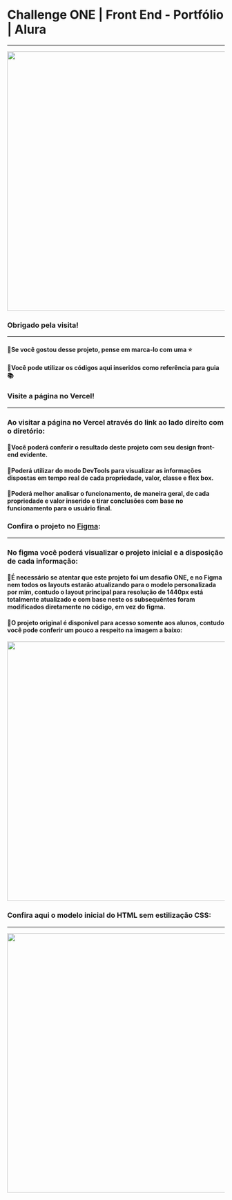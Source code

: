 # Challenge ONE | Front End - Portfólio | Alura
---

<p align="center" >
     <img width="600" heigth="600" src="https://compliancesolucoes.com.br/wp-content/uploads/2022/11/ONE_logo_rgb.png">
</p>

###  Obrigado pela visita!
---
#### 🔹Se você gostou desse projeto, pense em marca-lo com uma ⭐
#### 🔹Você pode utilizar os códigos aqui inseridos como referência para guia  📚


### Visite a página no Vercel!
---
### Ao visitar a página no Vercel através do link ao lado direito com o diretório:
#### 🔹Você poderá conferir o resultado deste projeto com seu design front-end evidente.
#### 🔹Poderá utilizar do modo DevTools para visualizar as informações dispostas em tempo real de cada propriedade, valor, classe e flex box.
#### 🔹Poderá melhor analisar o funcionamento, de maneira geral, de cada propriedade e valor inserido e tirar conclusões com base no funcionamento para o usuário final.


###  Confira o projeto no <a href="https://www.figma.com/design/Y4w6f4Ru73WcZ8RKMvgDwi/Challenge-Front-end-Portf%C3%B3lio-(Personal)?node-id=166-1670&t=GuywEZTr2QNepAUm-1" target="_blank">Figma</a>:
---
### No figma você poderá visualizar o projeto inicial e a disposição de cada informação:
#### 🔹É necessário se atentar que este projeto foi um desafio ONE, e no Figma nem todos os layouts estarão atualizando para o modelo personalizada por mim, contudo o layout principal para resolução de 1440px está totalmente atualizado e com base neste os subsequêntes foram modificados diretamente no código, em vez do figma.
#### 🔹O projeto original é disponível para acesso somente aos alunos, contudo você pode conferir um pouco a respeito na imagem a baixo:

<p align="center" >
     <img width="600" heigth="600" src="https://user-images.githubusercontent.com/101413385/168887837-b6d26532-6782-48dc-92eb-e48bf6c57a15.png">
</p>


###  Confira aqui o modelo inicial do HTML sem estilização CSS:
---
<p align="center" >
     <img width="600" heigth="600" src="https://user-images.githubusercontent.com/101413385/168888313-d031e9e1-1449-4b73-bd3c-3102223097f3.png">
</p>
